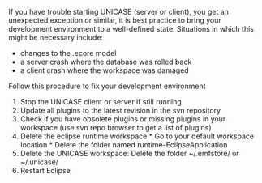 If you have trouble starting UNICASE (server or client), you get an unexpected exception or similar, it is best practice to bring your development environment to a well-defined state. Situations in which this might be necessary include:

  * changes to the .ecore model
  * a server crash where the database was rolled back
  * a client crash where the workspace was damaged


Follow this procedure to fix your development environment

  1. Stop the UNICASE client or server if still running
  1. Update all plugins to the latest revision in the svn repository
  1. Check if you have obsolete plugins or missing plugins in your workspace (use svn repo browser to get a list of plugins)
  1. Delete the eclipse runtime workspace
    * Go to your default workspace location
    * Delete the folder named runtime-EclipseApplication
  1. Delete the UNICASE workspace: Delete the folder ~/.emfstore/ or ~/.unicase/
  1. Restart Eclipse
